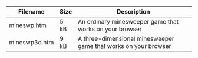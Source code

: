 | Filename | Size | Description |
| -------- | ---- | ---------------------------------- |
| mineswp.htm | 5 kB | An ordinary minesweeper game that works on your browser |
| mineswp3d.htm | 9 kB | A three-dimensional minesweeper game that works on your browser |
